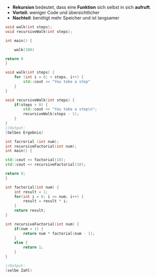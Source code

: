 - **Rekursion** bedeutet, dass eine **Funktion** sich selbst in sich **aufruft**.
- **Vorteil:** weniger Code und übersichtlicher
- **Nachteil**: benötigt mehr Speicher und ist langsamer
```c++
void walk(int steps);
void recursiveWalk(int steps);

int main() {

	walk(100)

return 0
}

void walk(int steps) {
	for (int i = 0; < steps, i++) {
		std::cout << "You take a step"
	}
}

void recursiveWalk(int steps) {
	if(steps > 0) {
		std::cout << "You take a step\n";
		recursiveWalk(steps - 1);
	}
}
//Output:
(Selbes Ergebnis)
```

```c++
int facrorial (int num);
int recursiveFactorial(int num);
int main() {

std::cout << factorial(10);
std::cout << recursiveFactorial(10);

return 0;
}

int factorial(int num) {
	int result = 1;
	for(int i = 0; i <= num; i++) {
		result = result * i;
	}
	return result;
}

int recursiveFactorial(int num) {
	if(num > 1) {
		return num * factorial(num - 1);
	}
	else {
		return 1;
	}
}

//Output:
(selbe Zahl)
```